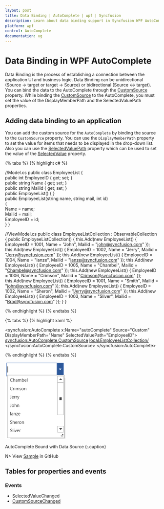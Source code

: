 ```yaml
---
layout: post
title: Data Binding | AutoComplete | wpf | Syncfusion
description: Learn about data binding support in Syncfusion WPF AutoComplete control and more details about the control features.
platform: wpf
control: AutoComplete
documentation: ug
---
```


# Data Binding in WPF AutoComplete

Data Binding is the process of establishing a connection between the application UI and business logic. Data Binding can be unidirectional (Source -> target or target -> Source) or bidirectional (Source <-> target). You can bind the data to the AutoComplete through the [CustomSource](https://help.syncfusion.com/cr/wpf/Syncfusion.Windows.Tools.Controls.AutoComplete.html#Syncfusion_Windows_Tools_Controls_AutoComplete_CustomSource) property. While binding the [CustomSource](https://help.syncfusion.com/cr/wpf/Syncfusion.Windows.Tools.Controls.AutoComplete.html#Syncfusion_Windows_Tools_Controls_AutoComplete_CustomSource) to the AutoComplete, you must set the value of the DisplayMemberPath and the SelectedValuePath properties.

## Adding data binding to an application 

You can add the custom source for the `AutoComplete` by binding the source to the `CustomSource` property. You can use the `DisplayMemberPath` property to set the value for items that needs to be displayed in the drop-down list. Also you can use the [SelectedValuePath](https://help.syncfusion.com/cr/wpf/Syncfusion.Windows.Tools.Controls.AutoComplete.html#Syncfusion_Windows_Tools_Controls_AutoComplete_SelectedValuePath) property which can be used to set the value of the [SelectedValue](https://help.syncfusion.com/cr/wpf/Syncfusion.Windows.Tools.Controls.AutoComplete.html#Syncfusion_Windows_Tools_Controls_AutoComplete_SelectedValue) property. 

{% tabs %}
{% highlight c# %}

//Model.cs
public class EmployeeList {    
    public int EmployeeID { get; set; }    
    public string Name { get; set; }    
    public string Mailid { get; set; }    
    public EmployeeList() { }    
    public EmployeeList(string name, string mail, int id)   
    {            
        Name = name;            
        Mailid = mail;            
        EmployeeID = id;    
    }
}

//ViewModel.cs
public class EmployeeListCollection : ObservableCollection<EmployeeList> {
    public EmployeeListCollection() {
        this.Add(new EmployeeList() { EmployeeID = 1001, Name = "John", Mailid = "john@syncfusion.com" });
        this.Add(new EmployeeList() { EmployeeID = 1002, Name = "Jerry", Mailid = "Jerry@syncfusion.com" });
        this.Add(new EmployeeList() { EmployeeID = 1004, Name = "lanze", Mailid = "lanze@syncfusion.com" });
        this.Add(new EmployeeList() { EmployeeID = 1005, Name = "Chambel", Mailid = "Chambel@syncfusion.com" });
        this.Add(new EmployeeList() { EmployeeID = 1006, Name = "Crimson", Mailid = "Crimson@syncfusion.com" });
        this.Add(new EmployeeList() { EmployeeID = 1001, Name = "Smith", Mailid = "john@syncfusion.com" });
        this.Add(new EmployeeList() { EmployeeID = 1002, Name = "Sheron", Mailid = "Jerry@syncfusion.com" });
        this.Add(new EmployeeList() { EmployeeID = 1003, Name = "Sliver", Mailid = "Brad@syncfusion.com" });
    }
}

{% endhighlight %}
{% endtabs %}

{% tabs %}
{% highlight xaml %}

<syncfusion:AutoComplete x:Name="autoComplete" 
                         Source="Custom" 
                         DisplayMemberPath="Name"
                         SelectedValuePath="EmployeeID">
<syncfusion:AutoComplete.CustomSource>
<local:EmployeeListCollection/>
</syncfusion:AutoComplete.CustomSource>
</syncfusion:AutoComplete>

{% endhighlight %}
{% endtabs %}

![AutoComplete data binding](Data-Binding_images/Data-Binding_img1.png)

AutoComplete Bound with Data Source
{:.caption}

N> View [Sample]() in GitHub

## Tables for properties and events

### Events

* [SelectedValueChanged](https://help.syncfusion.com/cr/wpf/Syncfusion.Windows.Tools.Controls.AutoComplete.html)
* [CustomSourceChanged](https://help.syncfusion.com/cr/wpf/Syncfusion.Windows.Tools.Controls.AutoComplete.html)

